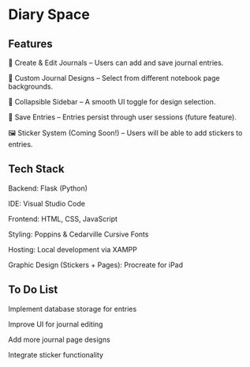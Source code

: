 # Diary Space
## Features
📝 Create & Edit Journals – Users can add and save journal entries.

🎨 Custom Journal Designs – Select from different notebook page backgrounds.

📂 Collapsible Sidebar – A smooth UI toggle for design selection.

💾 Save Entries – Entries persist through user sessions (future feature).

🖼 Sticker System (Coming Soon!) – Users will be able to add stickers to entries.

## Tech Stack
Backend: Flask (Python)

IDE: Visual Studio Code

Frontend: HTML, CSS, JavaScript

Styling: Poppins & Cedarville Cursive Fonts

Hosting: Local development via XAMPP

Graphic Design (Stickers + Pages): Procreate for iPad

## To Do List
 Implement database storage for entries
 
 Improve UI for journal editing
 
 Add more journal page designs
 
 Integrate sticker functionality
